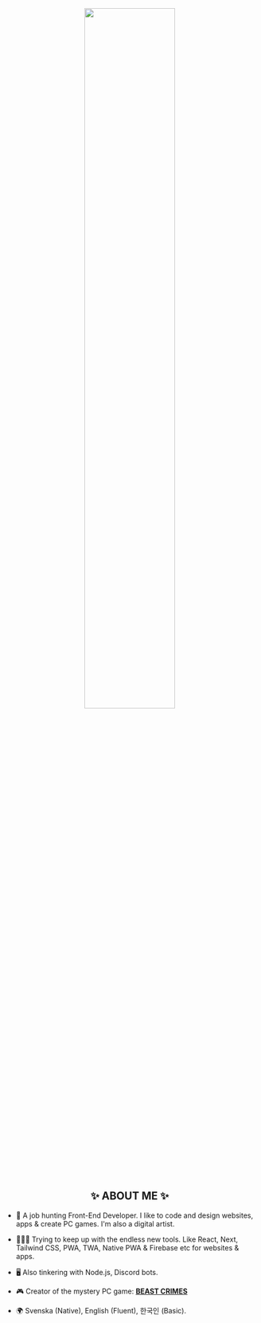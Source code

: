 <div align="center">
  
  <img src="https://i.imgur.com/gLUwr3g.gif" width="60%" />
  </div>
  
  <h2 align="center">✨ ABOUT ME ✨</h2>

- 🐧 A job hunting Front-End Developer. I like to code and design websites, apps & create PC games. I'm also a digital artist.
  
- 👨🏻‍💻 Trying to keep up with the endless new tools. Like React, Next, Tailwind CSS, PWA, TWA, Native PWA & Firebase etc for websites & apps.

- 🖥️ Also tinkering with Node.js, Discord bots.
  
- 🎮 Creator of the mystery PC game: [**BEAST CRIMES**](https://www.beastcrimes.com/)
  
- 🌍 Svenska (Native), English (Fluent), 한국인 (Basic).
